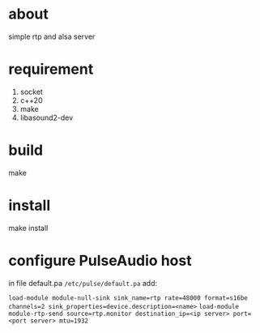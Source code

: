 # about

simple rtp and alsa server

# requirement

1. socket
3. c++20
4. make
5. libasound2-dev

# build

make

# install

make install

# configure PulseAudio host

in file default.pa `/etc/pulse/default.pa` add:

`
load-module module-null-sink sink_name=rtp rate=48000 format=s16be channels=2 sink_properties=device.description=<name>
`
`
load-module module-rtp-send source=rtp.monitor destination_ip=<ip server> port=<port server> mtu=1932
`
